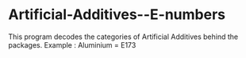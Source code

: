 # Artificial-Additives--E-numbers
This program decodes the categories of Artificial Additives behind the packages. Example : Aluminium = E173 
